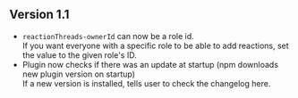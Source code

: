 ## Version 1.1
- `reactionThreads-ownerId` can now be a role id.  
If you want everyone with a specific role to be able to add reactions, set the value to the given role's ID.
- Plugin now checks if there was an update at startup (npm downloads new plugin version on startup)  
If a new version is installed, tells user to check the changelog here.
